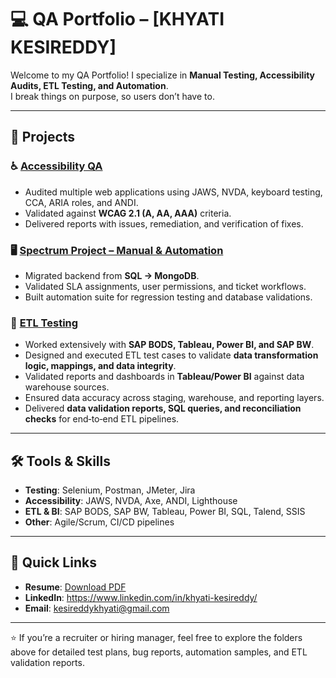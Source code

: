 # 💻 QA Portfolio – [KHYATI KESIREDDY]  

Welcome to my QA Portfolio! I specialize in **Manual Testing, Accessibility Audits, ETL Testing, and Automation**.  
I break things on purpose, so users don’t have to.  

---

## 📂 Projects  

### ♿ [Accessibility QA](./Accessibility-QA)  
- Audited multiple web applications using JAWS, NVDA, keyboard testing, CCA, ARIA roles, and ANDI.  
- Validated against **WCAG 2.1 (A, AA, AAA)** criteria.  
- Delivered reports with issues, remediation, and verification of fixes.  

### 🖥 [Spectrum Project – Manual & Automation](./Spectrum-Project-QA)  
- Migrated backend from **SQL → MongoDB**.  
- Validated SLA assignments, user permissions, and ticket workflows.  
- Built automation suite for regression testing and database validations.  

### 🔄 [ETL Testing](./ETL-Testing)  
- Worked extensively with **SAP BODS, Tableau, Power BI, and SAP BW**.  
- Designed and executed ETL test cases to validate **data transformation logic, mappings, and data integrity**.  
- Validated reports and dashboards in **Tableau/Power BI** against data warehouse sources.  
- Ensured data accuracy across staging, warehouse, and reporting layers.  
- Delivered **data validation reports, SQL queries, and reconciliation checks** for end‑to‑end ETL pipelines.  

---

## 🛠 Tools & Skills  
- **Testing**: Selenium, Postman, JMeter, Jira  
- **Accessibility**: JAWS, NVDA, Axe, ANDI, Lighthouse  
- **ETL & BI**: SAP BODS, SAP BW, Tableau, Power BI, SQL, Talend, SSIS  
- **Other**: Agile/Scrum, CI/CD pipelines  

---

## 📎 Quick Links  
- **Resume**: [Download PDF](./Resume/Khyati_Kesireddy_QA_Resume.pdf)
- **LinkedIn**: https://www.linkedin.com/in/khyati-kesireddy/ 
- **Email**: kesireddykhyati@gmail.com

---

⭐ If you’re a recruiter or hiring manager, feel free to explore the folders above for detailed test plans, bug reports, automation samples, and ETL validation reports.  

